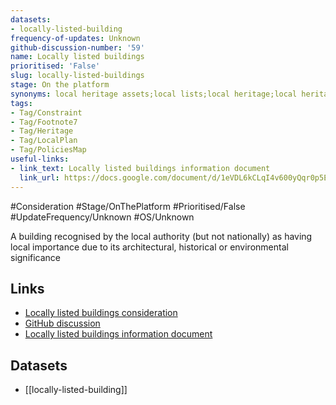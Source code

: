 ```yaml
---
datasets:
- locally-listed-building
frequency-of-updates: Unknown
github-discussion-number: '59'
name: Locally listed buildings
prioritised: 'False'
slug: locally-listed-buildings
stage: On the platform
synonyms: local heritage assets;local lists;local heritage;local heritage list sites
tags:
- Tag/Constraint
- Tag/Footnote7
- Tag/Heritage
- Tag/LocalPlan
- Tag/PoliciesMap
useful-links:
- link_text: Locally listed buildings information document
  link_url: https://docs.google.com/document/d/1eVDL6kCLqI4v600yQqr0p5Eb_YSW9zSiT5St-Fcr4hc/edit?usp=sharing
---
```


#Consideration #Stage/OnThePlatform #Prioritised/False #UpdateFrequency/Unknown #OS/Unknown

A building recognised by the local authority (but not nationally) as having local importance due to its architectural, historical or environmental significance

## Links

* [Locally listed buildings consideration](https://design.planning.data.gov.uk/planning-consideration/locally-listed-buildings)
* [GitHub discussion](https://github.com/digital-land/data-standards-backlog/discussions/59)
* [Locally listed buildings information document](https://docs.google.com/document/d/1eVDL6kCLqI4v600yQqr0p5Eb_YSW9zSiT5St-Fcr4hc/edit?usp=sharing)

## Datasets

* [[locally-listed-building]]
